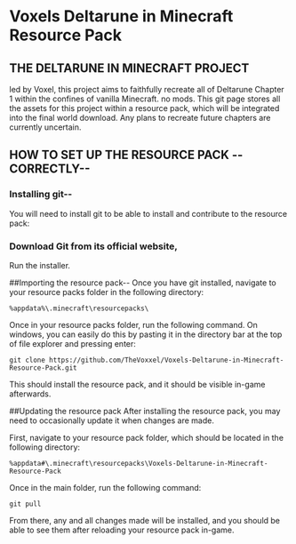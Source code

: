 # Voxels Deltarune in Minecraft Resource Pack

## THE DELTARUNE IN MINECRAFT PROJECT
led by Voxel, this project aims to faithfully recreate all of Deltarune Chapter 1 within the confines of vanilla Minecraft. no mods.
This git page stores all the assets for this project within a resource pack, which will be integrated into the final world download. Any plans to recreate future chapters are currently uncertain.


## HOW TO SET UP THE RESOURCE PACK --CORRECTLY--

### Installing git--
You will need to install git to be able to install and contribute to the resource pack:

### Download Git from its official website,
Run the installer.


##Importing the resource pack--
Once you have git installed, navigate to your resource packs folder in the following directory:
```
%appdata%\.minecraft\resourcepacks\
```
Once in your resource packs folder, run the following command. On windows, you can easily do this by pasting it in the directory bar at the top of file explorer and pressing enter:
```
git clone https://github.com/TheVoxxel/Voxels-Deltarune-in-Minecraft-Resource-Pack.git
```
This should install the resource pack, and it should be visible in-game afterwards.


##Updating the resource pack
After installing the resource pack, you may need to occasionally update it when changes are made.

First, navigate to your resource pack folder, which should be located in the following directory:
```
%appdata#\.minecraft\resourcepacks\Voxels-Deltarune-in-Minecraft-Resource-Pack
```
Once in the main folder, run the following command:
```
git pull
```
From there, any and all changes made will be installed, and you should be able to see them after reloading your resource pack in-game.
